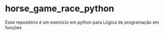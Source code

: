 # horse_game_race_python
Esse repositório é um exercicio em python para Lógica de programação em funções
